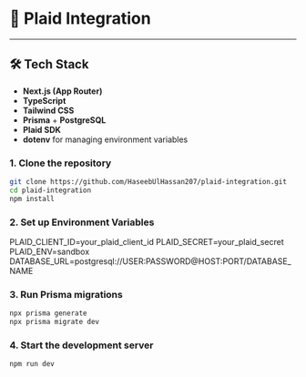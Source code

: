 # 🏦 Plaid Integration
---

## 🛠️ Tech Stack

- **Next.js (App Router)**
- **TypeScript**
- **Tailwind CSS**
- **Prisma** + **PostgreSQL**
- **Plaid SDK**
- **dotenv** for managing environment variables


### 1. Clone the repository

```bash
git clone https://github.com/HaseebUlHassan207/plaid-integration.git
cd plaid-integration
npm install
```

### 2. Set up Environment Variables

PLAID_CLIENT_ID=your_plaid_client_id
PLAID_SECRET=your_plaid_secret
PLAID_ENV=sandbox
DATABASE_URL=postgresql://USER:PASSWORD@HOST:PORT/DATABASE_NAME


### 3. Run Prisma migrations

```bash
npx prisma generate
npx prisma migrate dev
```

### 4. Start the development server

```bash
npm run dev
```